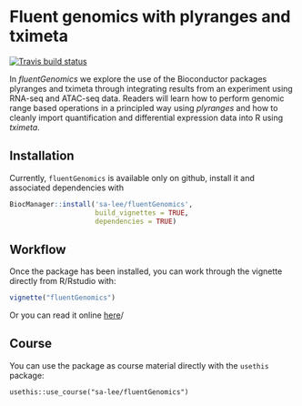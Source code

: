 # Fluent genomics with plyranges and tximeta 

<!-- badges: start -->
[![Travis build status](https://travis-ci.org/sa-lee/fluentGenomics.svg?branch=master)](https://travis-ci.org/sa-lee/fluentGenomics)
<!-- badges: end -->

In *fluentGenomics* we explore the use of the Bioconductor packages plyranges and tximeta through integrating results from an experiment using RNA-seq and ATAC-seq data. Readers will learn how to perform genomic range based operations in a principled way using *plyranges* and how to cleanly import quantification and differential expression data into R using *tximeta*. 

## Installation

Currently, `fluentGenomics` is available only on github,
install it and associated dependencies with

``` r
BiocManager::install('sa-lee/fluentGenomics', 
                     build_vignettes = TRUE,
                     dependencies = TRUE)
```

## Workflow

Once the package has been installed, you can work through
the vignette directly from R/Rstudio with:

``` r
vignette("fluentGenomics")
```

Or you can read it online 
[here](https://sa-lee.github.io/fluentGenomics/articles/fluentGenomics.html)/

## Course

You can use the package as course material directly with the `usethis`
package:

```{r}
usethis::use_course("sa-lee/fluentGenomics")
```
